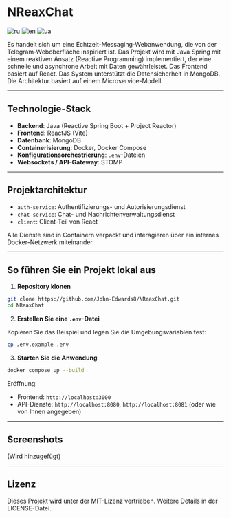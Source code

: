 # NReaxChat
[![ru](https://img.shields.io/badge/lang-ru-red.svg)](https://github.com/John-Edwards8/NReaxChat/blob/main/README.md)
[![en](https://img.shields.io/badge/lang-en-red.svg)](https://github.com/John-Edwards8/NReaxChat/blob/main/README.en.md)
[![ua](https://img.shields.io/badge/lang-ua-blue.svg)](https://github.com/John-Edwards8/NReaxChat/blob/main/README.ua.md)

Es handelt sich um eine Echtzeit-Messaging-Webanwendung, die von der Telegram-Weboberfläche inspiriert ist. Das Projekt wird mit Java Spring mit einem reaktiven Ansatz (Reactive Programming) implementiert, der eine schnelle und asynchrone Arbeit mit Daten gewährleistet. Das Frontend basiert auf React. Das System unterstützt die Datensicherheit in MongoDB.
Die Architektur basiert auf einem Microservice-Modell.

---

## Technologie-Stack

- **Backend**: Java (Reactive Spring Boot + Project Reactor)
- **Frontend**: ReactJS (Vite)
- **Datenbank**: MongoDB
- **Containerisierung**: Docker, Docker Compose
- **Konfigurationsorchestrierung**: `.env`-Dateien
- **Websockets / API-Gateway**: STOMP

---

## Projektarchitektur

- `auth-service`: Authentifizierungs- und Autorisierungsdienst
- `chat-service`: Chat- und Nachrichtenverwaltungsdienst
- `client`: Client-Teil von React

Alle Dienste sind in Containern verpackt und interagieren über ein internes Docker-Netzwerk miteinander.

---

## So führen Sie ein Projekt lokal aus

1. **Repository klonen**

```bash
git clone https://github.com/John-Edwards8/NReaxChat.git
cd NReaxChat
```

2. **Erstellen Sie eine `.env`-Datei**

Kopieren Sie das Beispiel und legen Sie die Umgebungsvariablen fest:
```bash
cp .env.example .env
```

3. **Starten Sie die Anwendung**

```bash
docker compose up --build
```

Eröffnung:

- Frontend: `http://localhost:3000`
- API-Dienste: `http://localhost:8080`, `http://localhost:8081` (oder wie von Ihnen angegeben)

---

## Screenshots

(Wird hinzugefügt)

---

## Lizenz

Dieses Projekt wird unter der MIT-Lizenz vertrieben. Weitere Details in der LICENSE-Datei.